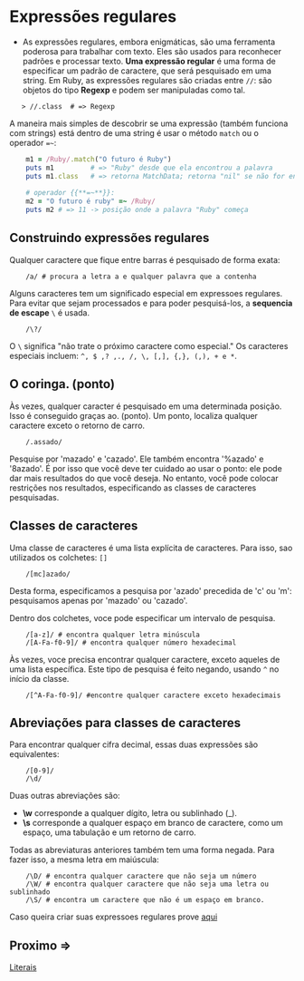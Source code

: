 # Expressões regulares

- As expressões regulares, embora enigmáticas, são uma ferramenta poderosa para trabalhar com texto. Eles são usados ​​para reconhecer padrões e processar texto. **Uma expressão regular** é uma forma de especificar um padrão de caractere, que será pesquisado em uma string. Em Ruby, as expressões regulares são criadas entre ``//``: são objetos do tipo **Regexp** e podem ser manipuladas como tal.

````shell
   > //.class  # => Regexp
````

A maneira mais simples de descobrir se uma expressão (também funciona com strings) está dentro de uma string é usar o método ``match`` ou o operador ``=~``:

````ruby
    m1 = /Ruby/.match("O futuro é Ruby")
    puts m1         # => "Ruby" desde que ela encontrou a palavra
    puts m1.class   # => retorna MatchData; retorna "nil" se não for encontrado
    
    # operador {{**=~**}}:
    m2 = "O futuro é ruby" =~ /Ruby/
    puts m2 # => 11 -> posição onde a palavra "Ruby" começa
````

## Construindo expressões regulares

Qualquer caractere que fique entre barras é pesquisado de forma exata:

````
    /a/ # procura a letra a e qualquer palavra que a contenha
````
Alguns caracteres tem um significado especial em expressoes regulares. Para evitar que sejam processados ​​e para poder pesquisá-los, a **sequencia de escape** ``\`` é usada.

````
    /\?/
````
O ``\`` significa "não trate o próximo caractere como especial." Os caracteres especiais incluem: ``^, $ ,? ,., /, \, [,], {,}, (,), + e *``.

## O coringa. (ponto)
Às vezes, qualquer caracter é pesquisado em uma determinada posição. Isso é conseguido graças ao. (ponto). Um ponto, localiza qualquer caractere exceto o retorno de carro.

````
    /.assado/
````
Pesquise por 'mazado' e 'cazado'. Ele também encontra '%azado' e '8azado'. É por isso que você deve ter cuidado ao usar o ponto: ele pode dar mais resultados do que você deseja. No entanto, você pode colocar restrições nos resultados, especificando as classes de caracteres pesquisadas.

## Classes de caracteres

Uma classe de caracteres é uma lista explícita de caracteres. Para isso, sao utilizados os colchetes: ``[]``

````
    /[mc]azado/
````
Desta forma, especificamos a pesquisa por 'azado' precedida de 'c' ou 'm': pesquisamos apenas por 'mazado' ou 'cazado'.

Dentro dos colchetes, voce pode especificar um intervalo de pesquisa.

````
    /[a-z]/ # encontra qualquer letra minúscula
    /[A-Fa-f0-9]/ # encontra qualquer número hexadecimal
````
Às vezes, voce precisa encontrar qualquer caractere, exceto aqueles de uma lista específica. Este tipo de pesquisa é feito negando, usando ``^`` no início da classe.

````
    /[^A-Fa-f0-9]/ #encontre qualquer caractere exceto hexadecimais
````

## Abreviações para classes de caracteres

Para encontrar qualquer cifra decimal, essas duas expressões são equivalentes:
````
    /[0-9]/  
    /\d/
````
Duas outras abreviações são:
- **\w** corresponde a qualquer dígito, letra ou sublinhado (_).
- **\s** corresponde a qualquer espaço em branco de caractere, como um espaço, uma tabulação e um retorno de carro.

Todas as abreviaturas anteriores também tem uma forma negada. Para fazer isso, a mesma letra em maiúscula:
````
    /\D/ # encontra qualquer caractere que não seja um número
    /\W/ # encontra qualquer caractere que não seja uma letra ou sublinhado
    /\S/ # encontra um caractere que não é um espaço em branco.
````

Caso queira criar suas expressoes regulares prove [aqui](https://rubular.com/)

## Proximo =>

[Literais](../literais/README.md)
